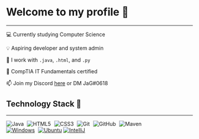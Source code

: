 <h1>Welcome to my profile 🚀</h1>
<hr>
<p>💻 Currently studying Computer Science</p>
<p>💡 Aspiring developer and system admin</p>
<p>🔧 I work with <code>.java</code>, <code>.html</code>, and <code>.py</code></p>
<p>📓 CompTIA IT Fundamentals certified</p>
<p>📫 Join my Discord <a href="https://discord.gg/9SNENvp">here</a> or DM JaG#0618</p>

<h2>Technology Stack 🔩</h2>
<hr>
<div style="float: left;">
<img src="https://camo.githubusercontent.com/26494160f0c6dfac5f59378c594f1677d7e04258/68747470733a2f2f696d672e736869656c64732e696f2f62616467652f2d4a6176612d3043313332343f7374796c653d666c61742d737175617265266c6f676f3d6a617661266c6f676f436f6c6f723d666666666666" alt="Java" data-canonical-src="https://img.shields.io/badge/-Java-0C1324?style=flat-square&amp;logo=java&amp;logoColor=ffffff" style="max-width:100%; padding-right: 5px;">
<img src="https://camo.githubusercontent.com/b18e4848af8f415bc91a0adbbfaebd90a2f52f80/68747470733a2f2f696d672e736869656c64732e696f2f62616467652f2d48544d4c352d3043313332343f7374796c653d666c61742d737175617265266c6f676f3d68746d6c35266c6f676f436f6c6f723d666666666666" alt="HTML5" data-canonical-src="https://img.shields.io/badge/-HTML5-0C1324?style=flat-square&amp;logo=html5&amp;logoColor=ffffff" style="max-width:100%; padding-right: 5px;">
<img src="https://camo.githubusercontent.com/bdd152ff4b9801545916e9885b9e8aae08514cdf/68747470733a2f2f696d672e736869656c64732e696f2f62616467652f2d435353332d3043313332343f7374796c653d666c61742d737175617265266c6f676f3d63737333266c6f676f436f6c6f723d666666666666" alt="CSS3" data-canonical-src="https://img.shields.io/badge/-CSS3-0C1324?style=flat-square&amp;logo=css3&amp;logoColor=ffffff" style="max-width:100%; padding-right: 5px;">
<img src="https://camo.githubusercontent.com/58e31fb57155624fcd30cdf0ce24689576d121b7/68747470733a2f2f696d672e736869656c64732e696f2f62616467652f2d4769742d3043313332343f7374796c653d666c61742d737175617265266c6f676f3d676974266c6f676f436f6c6f723d666666666666" alt="Git" data-canonical-src="https://img.shields.io/badge/-Git-0C1324?style=flat-square&amp;logo=git&amp;logoColor=ffffff" style="max-width:100%; padding-right: 5px;">
<img src="https://camo.githubusercontent.com/dc0bca10c886860754cb45583b03654cf11eaf2c/68747470733a2f2f696d672e736869656c64732e696f2f62616467652f2d4769744875622d3043313332343f7374796c653d666c61742d737175617265266c6f676f3d676974687562266c6f676f436f6c6f723d666666666666" alt="GitHub" data-canonical-src="https://img.shields.io/badge/-GitHub-0C1324?style=flat-square&amp;logo=github&amp;logoColor=ffffff" style="max-width:100%; padding-right: 5px;">
  <img src="https://camo.githubusercontent.com/6accf90e63948d37aa2983545aa7346cde2d3088/68747470733a2f2f696d672e736869656c64732e696f2f62616467652f2d4d6176656e2d3043313332343f7374796c653d666c61742d737175617265266c6f676f3d6170616368652d6d6176656e266c6f676f436f6c6f723d666666666666" alt="Maven" data-canonical-src="https://img.shields.io/badge/-Maven-0C1324?style=flat-square&amp;logo=apache-maven&amp;logoColor=ffffff" style="max-width:100%; padding-right: 5px;">
</div>
<br>
<div style="float: left;" >
<a href="https://www.microsoft.com" rel="nofollow"><img src="https://camo.githubusercontent.com/61eec318f62520daeb9685db838569531453e491/68747470733a2f2f696d672e736869656c64732e696f2f62616467652f57696e646f77732d31302d3431393764313f7374796c653d666c61742d737175617265266c6f676f3d77696e646f7773266c6f676f436f6c6f723d666666666666266c6162656c436f6c6f723d304331333234" alt="Windows" data-canonical-src="https://img.shields.io/badge/Windows-10-4197d1?style=flat-square&amp;logo=windows&amp;logoColor=ffffff&amp;labelColor=0C1324" style="max-width:100%; padding-right: 5px;"></a>
<a href="https://www.ubuntu.com/" rel="nofollow"><img src="https://camo.githubusercontent.com/1c6ce8c1d91cbdbfc3a9d7326f26df8e59e68b6a/68747470733a2f2f696d672e736869656c64732e696f2f62616467652f5562756e74752d32302e30342d3236323537373f7374796c653d666c61742d737175617265266c6f676f3d7562756e7475266c6f676f436f6c6f723d666666666666266c6162656c436f6c6f723d304331333234" alt="Ubuntu" data-canonical-src="https://img.shields.io/badge/Ubuntu-20.04-262577?style=flat-square&amp;logo=ubuntu&amp;logoColor=ffffff&amp;labelColor=0C1324" style="max-width:100%;"></a>
<a href="https://www.jetbrains.com/idea/" rel="nofollow"><img src="https://camo.githubusercontent.com/d62c8ae0c3d3e07614b872245c145ac20d30e42c/68747470733a2f2f696d672e736869656c64732e696f2f62616467652f4944452d496e74656c6c694a2d4646334234433f7374796c653d666c61742d737175617265266c6f676f3d4a6574427261696e73266c6f676f436f6c6f723d666666666666266c6162656c436f6c6f723d304331333234" alt="IntelliJ" data-canonical-src="https://img.shields.io/badge/IDE-IntelliJ-FF3B4C?style=flat-square&amp;logo=JetBrains&amp;logoColor=ffffff&amp;labelColor=0C1324" style="max-width:100%; padding-right: 5px;"></a>
</div>
<!--
**jag-dev/jag-dev** is a ✨ _special_ ✨ repository because its `README.md` (this file) appears on your GitHub profile.

Here are some ideas to get you started:

- 🔭 I’m currently working on ...
- 🌱 I’m currently learning ...
- 👯 I’m looking to collaborate on ...
- 🤔 I’m looking for help with ...
- 💬 Ask me about ...
- 📫 How to reach me: ...
- 😄 Pronouns: ...
- ⚡ Fun fact: ...
-->

